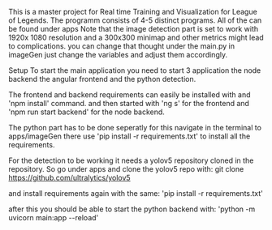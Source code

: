This is a master project for Real time Training and Visualization for League of Legends.
The programm consists of 4-5 distinct programs.
All of the can be found under apps
Note that the image detection part is set to work with 1920x 1080 resolution and a 300x300 minimap and other metrics might lead to complications. you can change that thought under the main.py in imageGen just change the variables and adjust them accordingly.

Setup
To start the main application you need to start 3 application the node backend the angular frontend and the python detection.

The frontend and backend requirements can easily be installed with and 'npm install' command.
and then started with 'ng s' for the frontend and 'npm run start backend' for the node backend.

The python part has to be done seperatly for this navigate in the terminal to apps/imageGen
there use 'pip install -r requirements.txt' to install all the requirements.

For the detection to be working it needs a yolov5 repository cloned in the repository.
So go under apps and clone the yolov5 repo with:
git clone https://github.com/ultralytics/yolov5

and install requirements again with the same:
'pip install -r requirements.txt'

after this you should be able to start the python backend with:
'python -m uvicorn main:app --reload'
